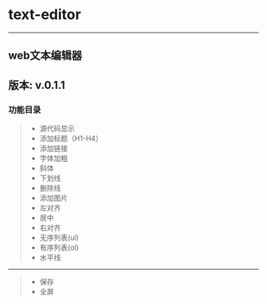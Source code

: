 # text-editor
 ---
web文本编辑器
 ---
 版本: v.0.1.1
 ---
### 功能目录
> * 源代码显示
> * 添加标题（H1-H4）
> * 添加链接
> * 字体加粗
> * 斜体
> * 下划线
> * 删除线
> * 添加图片
> * 左对齐
> * 居中
> * 右对齐
> * 无序列表(ul)
> * 有序列表(ol)
> * 水平线
 ---
> * 保存
> * 全屏
